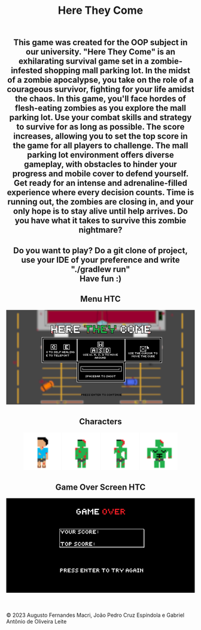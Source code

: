 <!DOCTYPE html>
<html>
<body>
    <header>
        <div align="center">
            <h1>Here They Come</h1>
    </header>
    <main>
        <section>
            <div align="center">
                <h2>This game was created for the OOP subject in our university. "Here They Come" is an exhilarating
                    survival game set in a zombie-infested shopping mall parking lot. In the midst of a zombie
                    apocalypse, you take on the role of a courageous survivor, fighting for your life amidst the chaos.
                    In this game, you'll face hordes of flesh-eating zombies as you explore the mall parking lot. Use
                    your combat skills and strategy to survive for as long as possible. The score increases, allowing
                    you to set the top score in the game for all players to challenge.
                    The mall parking lot environment offers diverse gameplay, with obstacles to hinder your progress and
                    mobile cover to defend yourself.
                    Get ready for an intense and adrenaline-filled experience where every decision counts. Time is
                    running out, the zombies are closing in, and your only hope is to stay alive until help arrives. Do
                    you have what it takes to survive this zombie nightmare?</h2>
                <p></p>
        </section>
        <p>
        <section>
            <div align="center">
                <h2>Do you want to play?
                    Do a git clone of project, use your IDE of your preference and write "./gradlew run" <br>
                    Have fun :)
        </section>
        </p>
        <section>
            <div align="center">
                <h2>Menu HTC</h2>
                <div align="center">
                    <img src="assets/images/Menu.png" width="750px" alt="Menu of HTC">
        </section>
        <section>
            <div align="center">
                <h2>Characters</h2>
                <div align="center">
                    <img src="assets/images/character1.Left.png" width="100px" alt="Character">
                    <img src="assets/images/zombie.png" width="100px" alt="Zombie Normal">
                    <img src="assets/images/zombie2.png" width="100px" alt="Zombie Fast">
                    <img src="assets/images/zombie3.png" width="100px" alt="Zombie Buff">
        </section>
        <section>
            <div align="center">
                <h2>Game Over Screen HTC</h2>
                <div align="center">
                    <img src="assets/images/gameOver_screen.png" width="750px" alt="Game Over">
        </section>
    </main>
    <footer>
        <br>
        <br>
        <p>&copy; 2023 Augusto Fernandes Macri, João Pedro Cruz Espíndola e Gabriel Antônio de Oliveira Leite</p>
    </footer>
</body>
</html>
